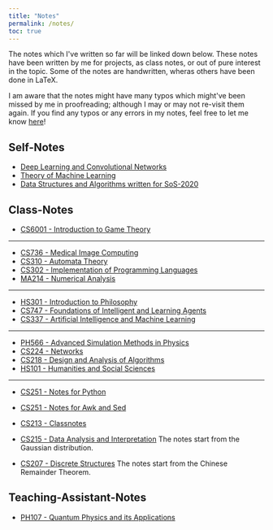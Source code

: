 ```yaml
---
title: "Notes"
permalink: /notes/
toc: true
---
```


The notes which I've written so far will be linked down below. These notes have been written by me for projects, as class notes, or out of pure interest in the topic. Some of the notes are handwritten, wheras others have been done in LaTeX.

I am aware that the notes might have many typos which might've been missed by me in proofreading; although I may or may not re-visit them again. If you find any typos or any errors in my notes, feel free to let me know [here](https://docs.google.com/forms/d/e/1FAIpQLSfg5K7Who3oHfU4l4fgulXwf8h9csXvU88QPf83HDsMjE65XA/viewform?usp=sf_link)!

## Self-Notes

- [Deep Learning and Convolutional Networks](/notes/dl/intro)
- [Theory of Machine Learning](/notes/toml/)
- [Data Structures and Algorithms written for SoS-2020](/notes/sos2020/)

## Class-Notes

- [CS6001 - Introduction to Game Theory](/notes/cs6001)

---

- [CS736 - Medical Image Computing](/notes/cs736)
- [CS310 - Automata Theory](/notes/cs310)
- [CS302 - Implementation of Programming Languages](/notes/cs302)
- [MA214 - Numerical Analysis](/notes/ma214)

---

- [HS301 - Introduction to Philosophy](/notes/hs301)
- [CS747 - Foundations of Intelligent and Learning Agents](/notes/cs747)
- [CS337 - Artificial Intelligence and Machine Learning](/notes/cs337)

---

- [PH566 - Advanced Simulation Methods in Physics]({{site.baseurl}}/pdfs/PH566.pdf)
- [CS224 - Networks](/notes/cs224/)
- [CS218 - Design and Analysis of Algorithms](/notes/cs218)
- [HS101 - Humanities and Social Sciences](/notes/hs101)

---
- [CS251 - Notes for Python](/notes/cs251py/)

- [CS251 - Notes for Awk and Sed](/notes/cs251a_bash/)
- [CS213 - Classnotes](/notes/cs213cn/)
- [CS215 - Data Analysis and Interpretation]({{site.baseurl}}/pdfs/CS215.pdf) 
  The notes start from the Gaussian distribution.
- [CS207 - Discrete Structures]({{site.baseurl}}/pdfs/CS207.pdf) 
  The notes start from the Chinese Remainder Theorem.

## Teaching-Assistant-Notes

- [PH107 - Quantum Physics and its Applications](/notes/ph107/)